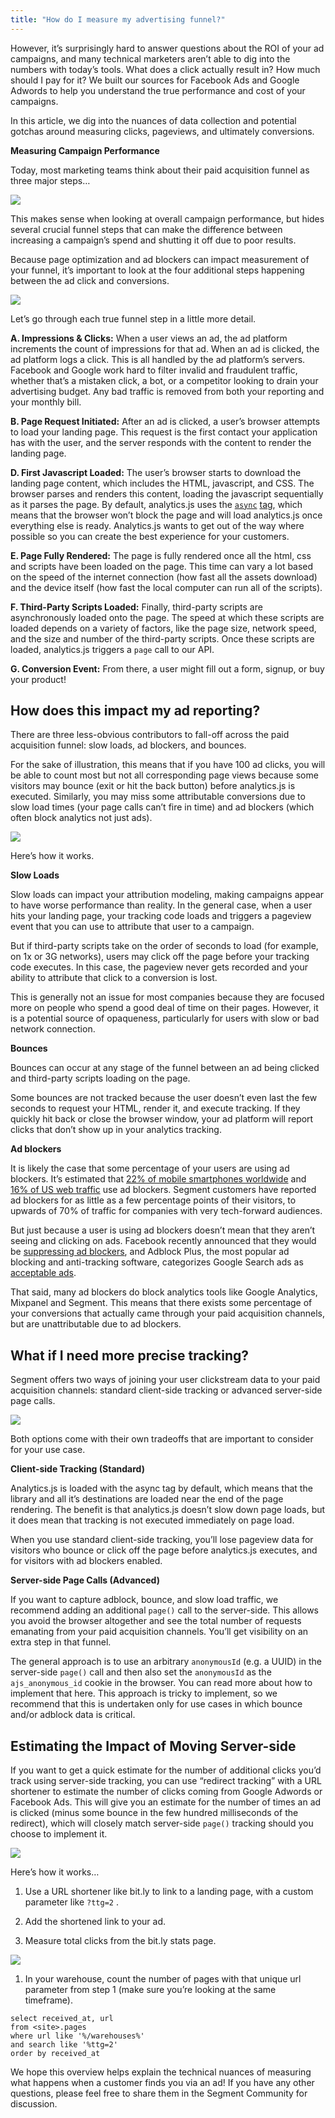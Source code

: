 ```yaml
---
title: "How do I measure my advertising funnel?"
---
```


However, it’s surprisingly hard to answer questions about the ROI of your ad campaigns, and many technical marketers aren’t able to dig into the numbers with today’s tools. What does a click actually result in? How much should I pay for it? We built our sources for Facebook Ads and Google Adwords to help you understand the true performance and cost of your campaigns.

In this article, we dig into the nuances of data collection and potential gotchas around measuring clicks, pageviews, and ultimately conversions.

**Measuring Campaign Performance**

Today, most marketing teams think about their paid acquisition funnel as three major steps…

![](../images/asset_hHyDC8eL.png)

This makes sense when looking at overall campaign performance, but hides several crucial funnel steps that can make the difference between increasing a campaign’s spend and shutting it off due to poor results.

Because page optimization and ad blockers can impact measurement of your funnel, it’s important to look at the four additional steps happening between the ad click and conversions.

![](../images/asset_WRSs3Iag.png)

Let’s go through each true funnel step in a little more detail.

**A. Impressions & Clicks:** When a user views an ad, the ad platform increments the count of impressions for that ad. When an ad is clicked, the ad platform logs a click. This is all handled by the ad platform’s servers. Facebook and Google work hard to filter invalid and fraudulent traffic, whether that’s a mistaken click, a bot, or a competitor looking to drain your advertising budget. Any bad traffic is removed from both your reporting and your monthly bill.

**B. Page Request Initiated:** After an ad is clicked, a user’s browser attempts to load your landing page. This request is the first contact your application has with the user, and the server responds with the content to render the landing page.

**D. First Javascript Loaded:** The user’s browser starts to download the landing page content, which includes the HTML, javascript, and CSS. The browser parses and renders this content, loading the javascript sequentially as it parses the page. By default, analytics.js uses the [`async`](http://www.w3schools.com/tags/att_script_async.asp) [tag](http://www.w3schools.com/tags/att_script_async.asp), which means that the browser won’t block the page and will load analytics.js once everything else is ready. Analytics.js wants to get out of the way where possible so you can create the best experience for your customers.

**E. Page Fully Rendered:** The page is fully rendered once all the html, css and scripts have been loaded on the page. This time can vary a lot based on the speed of the internet connection (how fast all the assets download) and the device itself (how fast the local computer can run all of the scripts).

**F. Third-Party Scripts Loaded:** Finally, third-party scripts are asynchronously loaded onto the page. The speed at which these scripts are loaded depends on a variety of factors, like the page size, network speed, and the size and number of the third-party scripts. Once these scripts are loaded, analytics.js triggers a `page` call to our API.

**G. Conversion Event:** From there, a user might fill out a form, signup, or buy your product!

## How does this impact my ad reporting?

There are three less-obvious contributors to fall-off across the paid acquisition funnel: slow loads, ad blockers, and bounces.

For the sake of illustration, this means that if you have 100 ad clicks, you will be able to count most but not all corresponding page views because some visitors may bounce (exit or hit the back button) before analytics.js is executed. Similarly, you may miss some attributable conversions due to slow load times (your page calls can’t fire in time) and ad blockers (which often block analytics not just ads).

![](../images/asset_AiN7L5rw.png)

Here’s how it works.

**Slow Loads**

Slow loads can impact your attribution modeling, making campaigns appear to have worse performance than reality. In the general case, when a user hits your landing page, your tracking code loads and triggers a pageview event that you can use to attribute that user to a campaign.

But if third-party scripts take on the order of seconds to load (for example, on 1x or 3G networks), users may click off the page before your tracking code executes. In this case, the pageview never gets recorded and your ability to attribute that click to a conversion is lost.

This is generally not an issue for most companies because they are focused more on people who spend a good deal of time on their pages. However, it is a potential source of opaqueness, particularly for users with slow or bad network connection.

**Bounces**

Bounces can occur at any stage of the funnel between an ad being clicked and third-party scripts loading on the page.

Some bounces are not tracked because the user doesn’t even last the few seconds to request your HTML, render it, and execute tracking. If they quickly hit back or close the browser window, your ad platform will report clicks that don’t show up in your analytics tracking.

**Ad blockers**

It is likely the case that some percentage of your users are using ad blockers. It’s estimated that [22% of mobile smartphones worldwide](https://pagefair.com/blog/2016/mobile-adblocking-report/) and [16% of US web traffic](https://pagefair.com/blog/2015/ad-blocking-report/) use ad blockers. Segment customers have reported ad blockers for as little as a few percentage points of their visitors, to upwards of 70% of traffic for companies with very tech-forward audiences.

But just because a user is using ad blockers doesn’t mean that they aren’t seeing and clicking on ads. Facebook recently announced that they would be [suppressing ad blockers](http://newsroom.fb.com/news/2016/08/a-new-way-to-control-the-ads-you-see-on-facebook-and-an-update-on-ad-blocking/), and Adblock Plus, the most popular ad blocking and anti-tracking software, categorizes Google Search ads as [acceptable ads](https://adblockplus.org/acceptable-ads).

That said, many ad blockers do block analytics tools like Google Analytics, Mixpanel and Segment. This means that there exists some percentage of your conversions that actually came through your paid acquisition channels, but are unattributable due to ad blockers.

## What if I need more precise tracking?

Segment offers two ways of joining your user clickstream data to your paid acquisition channels: standard client-side tracking or advanced server-side page calls.

![](../images/asset_TbpPljpe.png)

Both options come with their own tradeoffs that are important to consider for your use case.

**Client-side Tracking (Standard)**

Analytics.js is loaded with the async tag by default, which means that the library and all it’s destinations are loaded near the end of the page rendering. The benefit is that analytics.js doesn’t slow down page loads, but it does mean that tracking is not executed immediately on page load.

When you use standard client-side tracking, you’ll lose pageview data for visitors who bounce or click off the page before analytics.js executes, and for visitors with ad blockers enabled.

**Server-side Page Calls (Advanced)**

If you want to capture adblock, bounce, and slow load traffic, we recommend adding an additional `page()` call to the server-side. This allows you avoid the browser altogether and see the total number of requests emanating from your paid acquisition channels. You’ll get visibility on an extra step in that funnel.

The general approach is to use an arbitrary `anonymousId` (e.g. a UUID) in the server-side `page()` call and then also set the `anonymousId` as the `ajs_anonymous_id` cookie in the browser. You can read more about how to implement that here. This approach is tricky to implement, so we recommend that this is undertaken only for use cases in which bounce and/or adblock data is critical.

## Estimating the Impact of Moving Server-side

If you want to get a quick estimate for the number of additional clicks you’d track using server-side tracking, you can use “redirect tracking” with a URL shortener to estimate the number of clicks coming from Google Adwords or Facebook Ads. This will give you an estimate for the number of times an ad is clicked (minus some bounce in the few hundred milliseconds of the redirect), which will closely match server-side `page()` tracking should you choose to implement it.

![](../images/asset_pkFkyAKr.png)

Here’s how it works…

1.  Use a URL shortener like bit.ly to link to a landing page, with a custom parameter like `?ttg=2` .
    
2.  Add the shortened link to your ad.
    
3.  Measure total clicks from the bit.ly stats page.
    

![](../images/asset_vMpEZBVz.png)

1.  In your warehouse, count the number of pages with that unique url parameter from step 1 (make sure you’re looking at the same timeframe).
    

```
select received_at, url
from <site>.pages
where url like '%/warehouses%'
and search like '%ttg=2'
order by received_at
```

We hope this overview helps explain the technical nuances of measuring what happens when a customer finds you via an ad! If you have any other questions, please feel free to share them in the Segment Community for discussion.
